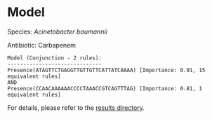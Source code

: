 
# Model

Species: *Acinetobacter baumannii*

Antibiotic: Carbapenem

```
Model (Conjunction - 2 rules):
------------------------------
Presence(ATAGTTCTGAGGTTGTTGTTCATTATCAAAA) [Importance: 0.91, 15 equivalent rules]
AND
Presence(CCAACAAAAAACCCCTAAACCGTCAGTTTAG) [Importance: 0.81, 1 equivalent rules]

```

For details, please refer to the [results directory](../../../../../results/scm_b/acinetobacter%20baumannii/carbapenem/repeat_5/).

